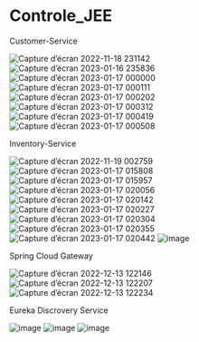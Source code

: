 # Controle_JEE
Customer-Service

![Capture d’écran 2022-11-18 231142](https://user-images.githubusercontent.com/84517689/212776910-57f835f7-a8f4-4e3d-9048-b0f8a8bf3c4c.png)
![Capture d’écran 2023-01-16 235836](https://user-images.githubusercontent.com/84517689/212777329-9417e79d-d169-4504-af57-ae426dfe6a78.jpg)
![Capture d’écran 2023-01-17 000000](https://user-images.githubusercontent.com/84517689/212777421-d140fd14-baf7-48f9-bfec-5431897ca81a.jpg)
![Capture d’écran 2023-01-17 000111](https://user-images.githubusercontent.com/84517689/212777519-1d1ce63f-3128-469b-85bc-e510db7ccdab.jpg)
![Capture d’écran 2023-01-17 000202](https://user-images.githubusercontent.com/84517689/212777568-ad49c687-cefb-40d0-94bd-f7143bc67ee4.jpg)
![Capture d’écran 2023-01-17 000312](https://user-images.githubusercontent.com/84517689/212777659-bedecde9-9de3-42b7-9e22-153b6251ca89.jpg)
![Capture d’écran 2023-01-17 000419](https://user-images.githubusercontent.com/84517689/212777779-ed16b4eb-bdb8-47ed-bf9d-90ea2d6293c7.jpg)
![Capture d’écran 2023-01-17 000508](https://user-images.githubusercontent.com/84517689/212777850-57bd4039-f464-4005-a635-5f57b37cf585.jpg)
 
 Inventory-Service
 
 ![Capture d’écran 2022-11-19 002759](https://user-images.githubusercontent.com/84517689/212777987-82e6fe68-71c7-443a-b4e6-cc185b6e1b84.png)
 ![Capture d’écran 2023-01-17 015808](https://user-images.githubusercontent.com/84517689/212787249-b6a71ba9-c45a-47b9-b0b5-e71531a915fa.jpg)
![Capture d’écran 2023-01-17 015957](https://user-images.githubusercontent.com/84517689/212787383-feffe7b2-0982-4f81-93f7-d736ec680f64.jpg)
![Capture d’écran 2023-01-17 020056](https://user-images.githubusercontent.com/84517689/212787446-2aeb6dfc-445b-4c31-bcfc-ec35e32c8b08.jpg)
![Capture d’écran 2023-01-17 020142](https://user-images.githubusercontent.com/84517689/212787497-750af466-f35a-4c3c-b259-719288756f89.jpg)
![Capture d’écran 2023-01-17 020227](https://user-images.githubusercontent.com/84517689/212787558-f66b2f40-4f36-475a-925e-bfa70825d4fc.jpg)
![Capture d’écran 2023-01-17 020304](https://user-images.githubusercontent.com/84517689/212787606-86f541aa-7ef3-4f1f-a21b-b470af73565b.jpg)
![Capture d’écran 2023-01-17 020355](https://user-images.githubusercontent.com/84517689/212787683-7a8aeca8-394b-43c4-8302-498eabb27550.jpg)
![Capture d’écran 2023-01-17 020442](https://user-images.githubusercontent.com/84517689/212787747-cd028085-d37f-486b-8f76-5e60ce59092b.jpg)
![image](https://user-images.githubusercontent.com/84517689/212787813-eaf337f6-b199-45b5-8509-d2e35866d799.png)


Spring Cloud Gateway

![Capture d’écran 2022-12-13 122146](https://user-images.githubusercontent.com/84517689/213402019-572c8f4d-d91c-49d2-8a86-d598c52b8886.png)
![Capture d’écran 2022-12-13 122207](https://user-images.githubusercontent.com/84517689/213402088-acd0244b-677c-45e5-b6a7-b92162c15d48.png)
![Capture d’écran 2022-12-13 122234](https://user-images.githubusercontent.com/84517689/213402179-e27f4f57-b5e6-43cc-9361-64cdf51d24be.png)

Eureka Discrovery Service

![image](https://user-images.githubusercontent.com/84517689/213402589-ac8b8503-580b-4ffe-a038-1a8532916a82.png)
![image](https://user-images.githubusercontent.com/84517689/213402798-25942cb9-07bf-4aac-8824-d03447bf5d42.png)
![image](https://user-images.githubusercontent.com/84517689/213402957-fd9eb67c-f344-4075-878b-a0836fac5035.png)








